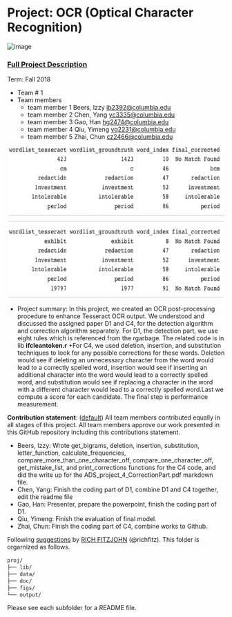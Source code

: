 # Project: OCR (Optical Character Recognition) 

![image](figs/intro.png)

### [Full Project Description](doc/project4_desc.md)

Term: Fall 2018

+ Team # 1
+ Team members
	+ team member 1 Beers, Izzy ib2392@columbia.edu
	+ team member 2 Chen, Yang yc3335@columbia.edu
	+ team member 3 Gao, Han hg2474@columbia.edu
	+ team member 4 Qiu, Yimeng yq2231@columbia.edu
	+ team member 5 Zhai, Chun cz2466@columbia.edu

![image](figs/OCR.png)
+ Project summary:  In this project, we created an OCR post-processing procedure to enhance Tesseract OCR output. We understood and discussed the assigned paper D1 and C4, for the detection algorithm and correction algorithm separately. For D1, the detection part, we use eight rules which is referenced from the rgarbage. The related code is in lib **ifcleantoken.r**
+For C4, we used deletion, insertion, and substitution techniques to look for any possible corrections for these words. Deletion would see if deleting an unnecessary character from the word would lead to
a correctly spelled word, insertion would see if inserting an additional character into the word would lead to a
correctly spelled word, and substitution would see if replacing a character in the word with a different character
would lead to a correctly spelled word.Last we compute a score for each candidate. The final step is performance measurement. 
	
**Contribution statement**: ([default](doc/a_note_on_contributions.md)) All team members contributed equally in all stages of this project. All team members approve our work presented in this GitHub repository including this contributions statement. 
+ Beers, Izzy: Wrote get_bigrams, deletion, insertion, substitution, letter_function, calculate_frequencies, compare_more_than_one_character_off, compare_one_character_off, get_mistake_list, and print_corrections functions for the C4 code, and did the write up for the ADS_project_4_CorrectionPart.pdf markdown file.
+ Chen, Yang: Finish the coding part of D1, combine D1 and C4 together, edit the readme file
+ Gao, Han: Presenter, prepare the powerpoint, finish the coding part of D1.
+ Qiu, Yimeng: Finish the evaluation of final model.
+ Zhai, Chun: Finish the coding part of C4, combine works to Github.

Following [suggestions](http://nicercode.github.io/blog/2013-04-05-projects/) by [RICH FITZJOHN](http://nicercode.github.io/about/#Team) (@richfitz). This folder is orgarnized as follows.

```
proj/
├── lib/
├── data/
├── doc/
├── figs/
└── output/
```

Please see each subfolder for a README file.
